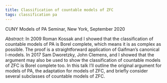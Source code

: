 ```yaml
---
title: Classification of countable models of ZFC
tags: classification pa
---
```


CUNY Models of PA Seminar, New York, September 2020<!--more-->

*Abstract*: In 2009 Roman Kossak and I showed that the classification of countable models of PA is Borel complete, which means it is as complex as possible. The proof is a straightforward application of Gaifman’s canonical I-models. In 2017 Sam Dworetzky, John Clemens, and I showed that the argument may also be used to show the classification of countable models of ZFC is Borel complete too. In this talk I’ll outline the original argument for models of PA, the adaptation for models of ZFC, and briefly consider several subclasses of countable models of ZFC.
